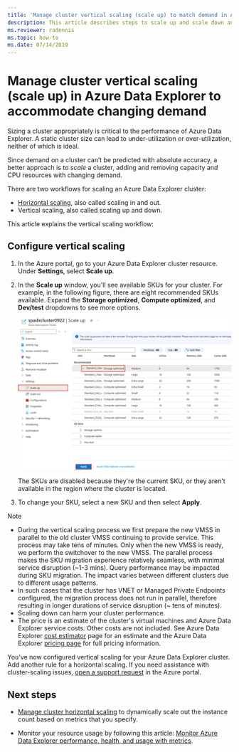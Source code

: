 ```yaml
---
title: 'Manage cluster vertical scaling (scale up) to match demand in Azure Data Explorer'
description: This article describes steps to scale up and scale down an Azure Data Explorer cluster based on changing demand.
ms.reviewer: radennis
ms.topic: how-to
ms.date: 07/14/2019
---
```


# Manage cluster vertical scaling (scale up) in Azure Data Explorer to accommodate changing demand

Sizing a cluster appropriately is critical to the performance of Azure Data Explorer. A static cluster size can lead to under-utilization or over-utilization, neither of which is ideal.

Since demand on a cluster can’t be predicted with absolute accuracy, a better approach is to *scale* a cluster, adding and removing capacity and CPU resources with changing demand. 

There are two workflows for scaling an Azure Data Explorer cluster:

* [Horizontal scaling](manage-cluster-horizontal-scaling.md), also called scaling in and out.
* Vertical scaling, also called scaling up and down.

This article explains the vertical scaling workflow:

## Configure vertical scaling

1. In the Azure portal, go to your Azure Data Explorer cluster resource. Under **Settings**, select **Scale up**.

1. In the **Scale up** window, you'll see available SKUs for your cluster. For example, in the following figure, there are eight recommended SKUs available. Expand the **Storage optimized**, **Compute optimized**, and **Dev/test** dropdowns to see more options.

    ![Scale up.](media/manage-cluster-vertical-scaling/scale-up.png)

    The SKUs are disabled because they're the current SKU, or they aren't available in the region where the cluster is located.

1. To change your SKU, select a new SKU and then select **Apply**.

> [!NOTE]
> * During the vertical scaling process we first prepare the new VMSS in parallel to the old cluster VMSS continuing to provide service. This process may take tens of minutes. Only when the new VMSS is ready, we perform the switchover to the new VMSS.  The parallel process makes the SKU migration experience relatively seamless, with minimal service disruption (~1-3 mins). Query performance may be impacted during SKU migration. The impact varies between different clusters due to different usage patterns. 
> * In such cases that the cluster has VNET or Managed Private Endpoints configured, the migration process does not run in parallel, therefore resulting in longer durations of service disruption (~ tens of minutes).
> * Scaling down can harm your cluster performance.
> * The price is an estimate of the cluster's virtual machines and Azure Data Explorer service costs. Other costs are not included. See Azure Data Explorer [cost estimator](https://dataexplorer.azure.com/AzureDataExplorerCostEstimator.html) page for an estimate and the Azure Data Explorer [pricing page](https://azure.microsoft.com/pricing/details/data-explorer/) for full pricing information.

You've now configured vertical scaling for your Azure Data Explorer cluster. Add another rule for a horizontal scaling. If you need assistance with cluster-scaling issues, [open a support request](https://portal.azure.com/#blade/Microsoft_Azure_Support/HelpAndSupportBlade/overview) in the Azure portal.

## Next steps

* [Manage cluster horizontal scaling](manage-cluster-horizontal-scaling.md) to dynamically scale out the instance count based on metrics that you specify.

* Monitor your resource usage by following this article: [Monitor Azure Data Explorer performance, health, and usage with metrics](using-metrics.md).

